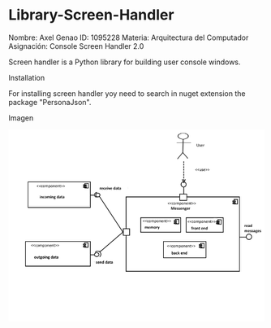 # Library-Screen-Handler

Nombre: Axel Genao
ID: 1095228
Materia: Arquitectura del Computador
Asignación: Console Screen Handler 2.0

Screen handler is a Python library for building user console windows.

Installation

For installing screen handler yoy need to search in nuget extension the package "PersonaJson".

Imagen

![](https://github.com/AxelGenao/Library-Screen-Handler/blob/main/diagram.png)
